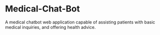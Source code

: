 # Medical-Chat-Bot
A medical chatbot web application capable of assisting patients with basic medical inquiries, and offering health advice.

